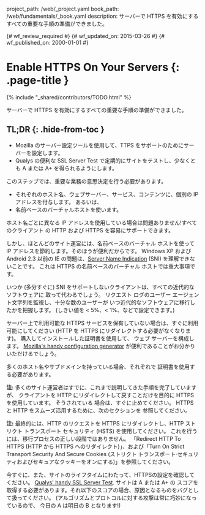 project_path: /web/_project.yaml
book_path: /web/fundamentals/_book.yaml
description: サーバーで HTTPS を有効にするすべての重要な手順の準備ができました。

{# wf_review_required #}
{# wf_updated_on: 2015-03-26 #}
{# wf_published_on: 2000-01-01 #}

# Enable HTTPS On Your Servers {: .page-title }

{% include "_shared/contributors/TODO.html" %}



サーバーで HTTPS を有効にするすべての重要な手順の準備ができました。

## TL;DR {: .hide-from-toc }
- Mozilla のサーバー設定ツールを使用して、TTPS をサポートのためにサーバーを設定します。
- Qualys の便利な SSL Server Test で定期的にサイトをテストし、少なくとも A または A+ を得られるようにします。



このステップでは、重要な業務の意思決定を行う必要があります。

* それぞれのホスト名、ウェブサーバー、サービス、コンテンツに、個別の IP アドレスを付与します。
  あるいは、
* 名前ベースのバーチャルホストを使います。

ホスト名ごとに異なる IP アドレスを使用している場合は問題ありません!すべてのクライアント
の HTTP および HTTPS を容易にサポートできます。

しかし、ほとんどのサイト運営には、名前ベースのバーチャル ホストを使って IP
アドレスを節約します。そのほうが便利だからです。 Windows XP 
および Android 2.3 以前の IE の問題は、[Server
Name Indication](https://en.wikipedia.org/wiki/Server_Name_Indication) (SNI) を理解できないことです。
これは HTTPS の名前ベースのバーチャル ホストでは重大事項です。

いつか (多分すぐに) SNI をサポートしないクライアントは、すべての近代的なソフトウェアに
取って代わるでしょう。 リクエスト ログのユーザー エージェント文字列を監視し、十分な数のユーザーが
いつ近代的なソフトウェアに移行したかを把握します。 (しきい値を
 &lt; 5%、&lt; 1%、などで設定できます。)

サーバー上で利用可能な HTTPS サービスを保有していない場合は、すぐに利用可能にしてください
(HTTP を HTTPS にリダイレクトする必要がなくなります)。 購入してインストールした証明書を使用して、
ウェブ サーバーを構成します。 [Mozilla's handy
configuration
generator](https://mozilla.github.io/server-side-tls/ssl-config-generator/)
が便利であることがお分かりいただけるでしょう。

多くのホスト名やサブドメインを持っている場合、それぞれで
証明書を使用する必要があります。

**注:** 多くのサイト運営者はすでに、これまで説明してきた手順を完了していますが、
クライアントを HTTP にリダイレクトして戻すことだけを目的に HTTPS を使用しています。 そうされている
場合は、すぐに止めてください。 HTTPS と HTTP をスムーズ活用するために、次のセクションを
参照してください。

**注:** 最終的には、HTTP のリクエストを HTTPS にリダイレクトし、HTTP ストリクト 
トランスポート セキュリティ (HSTS) を使用してください。 これを行うには、移行プロセスの正しい段階ではありません。
「Redirect HTTP To HTTPS (HTTP から HTTPS へのリダイレクト)」、および「Turn On Strict Transport Security And Secure Cookies (ストリクト トランスポート·セキュリティおよびセキュアなクッキーをオンにする)」を参照してください。

今すぐに、また、サイトのライフタイムにわたって、HTTPSの設定を確認してください。
[Qualys' handy SSL Server Test](https://www.ssllabs.com/ssltest/). サイトは A または A+ の
スコアを取得する必要があります。それ以下のスコアの場合、原因となるものをバグとして扱ってください。
(アルゴリズムとプロトコルに対する攻撃は常に巧妙になっているので、
今日の A は明日の B となります!)

